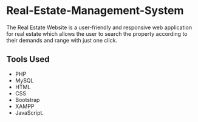 # Real-Estate-Management-System
The Real Estate Website is a user-friendly and responsive web application for real estate which allows the user to search the property according to their demands and range with just one click.

## Tools Used
- PHP
- MySQL
- HTML
- CSS
- Bootstrap
- XAMPP
- JavaScript.
